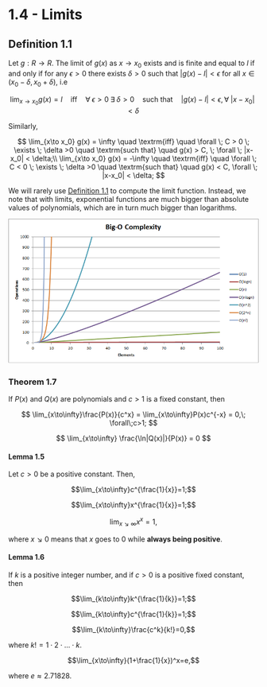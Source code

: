 # 1.4 - Limits

## Definition 1.1

Let $g : R \to R$. The limit of $g(x)$ as $x \to x_0$ exists and is finite and equal to $l$ if and only if for any $\epsilon > 0$ there exists $\delta > 0$ such that $|g(x) - l| <  \epsilon$ for all $x \in (x_0 - \delta, x_0 + \delta)$, i.e

$$ \lim_{x\to x_0} g(x) = l \quad \textrm{iff} \quad \forall \; \epsilon > 0 \; \exists \; \delta > 0 \quad \textrm{such that} \quad |g(x)-l| < \epsilon, \forall \; |x-x_0| < \delta$$

Similarly,

$$ \lim_{x\to x_0} g(x) = \infty \quad \textrm{iff} \quad \forall \; C > 0 \; \exists \; \delta >0 \quad \textrm{such that} \quad g(x) > C, \; \forall \; |x-x_0| < \delta;\\ \lim_{x\to x_0} g(x) = -\infty \quad \textrm{iff} \quad \forall \; C < 0 \; \exists \; \delta >0 \quad \textrm{such that} \quad g(x) < C, \forall \; |x-x_0| < \delta; $$

We will rarely use [Definition 1.1](#definition-11) to compute the limit function. Instead, we note that with limits, exponential functions are much bigger than absolute values of polynomials, which are in turn much bigger than logarithms.

<p align="center">
  <img src="/c1/imgs/1.1%20-%20Big%20O.png" alt="(https://stackoverflow.com/questions/4317414/polynomial-time-and-exponential-time)"/>
</p>

### Theorem 1.7

If $P(x)$ and $Q(x)$ are polynomials and $c>1$ is a fixed constant, then

$$ \lim_{x\to\infty}\frac{P(x)}{c^x} = \lim_{x\to\infty}P(x)c^{-x} = 0,\; \forall\;c>1; $$

$$ \lim_{x\to\infty} \frac{\ln|Q(x)|}{P(x)} = 0 $$

#### Lemma 1.5

Let $c>0$ be a positive constant. Then,

$$\lim_{x\to\infty}c^{\frac{1}{x}}=1;$$

$$\lim_{x\to\infty}x^{\frac{1}{x}}=1;$$

$$\lim_{x\searrow\infty}x^x=1,$$

where $x\searrow0$ means that $x$ goes to $0$ while **always being positive**.

#### Lemma 1.6

If $k$ is a positive integer number, and if $c>0$ is a positive fixed constant, then

$$\lim_{k\to\infty}k^{\frac{1}{k}}=1;$$

$$\lim_{k\to\infty}c^{\frac{1}{k}}=1;$$

$$\lim_{k\to\infty}\frac{c^k}{k!}=0,$$

where $k! = 1\cdot2\cdot...\cdot k$.

$$\lim_{x\to\infty}(1+\frac{1}{x})^x=e,$$

where $e\approx2.71828$.
